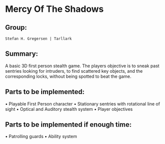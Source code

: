 # Mercy Of The Shadows

## Group:
	Stefan H. Gregersen | Tarllark

## Summary:
A basic 3D first person stealth game. The players objective is to sneak past sentries looking for intruders, to find scattered key objects, and the corresponding locks, without being spotted to beat the game.

## Parts to be implemented:
• Playable First Person character
• Stationary sentries with rotational line of sight
• Optical and Auditory stealth system
• Player objectives

## Parts to be implemented if enough time:
• Patrolling guards
• Ability system
